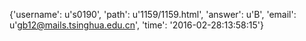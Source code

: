 {'username': u's0190', 'path': u'1159/1159.html', 'answer': u'B', 'email': u'gb12@mails.tsinghua.edu.cn', 'time': '2016-02-28:13:58:15'}